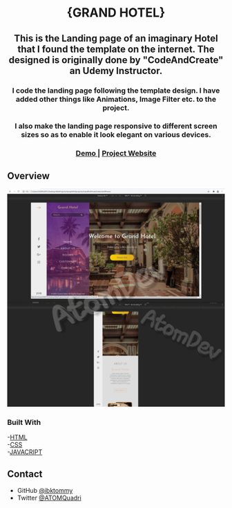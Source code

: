 <h1 align="center">{GRAND HOTEL}</h1>

<div align="center">
   <h2>This is the Landing page of an imaginary Hotel that I found the template on the internet. The designed is originally done by <b>"CodeAndCreate"</b> an Udemy Instructor.</h2>
   
   <h3>I code the landing page following the template design. I have added other things like <b>Animations</b>, <b>Image Filter</b> etc. to the project.</h3>

   <h3>I also make the landing page responsive to different screen sizes so as to enable it look elegant on various devices.</h3>
</div>

<div align="center">
  <h3>
    <a href="https://github.com/ibktommy/Grand-Hotel">
      Demo
    </a>
    <span> | </span>
    <a href="https://ibktommy-grandhotel-website.netlify.app/">
      Project Website
    </a>
  </h3>
</div>

<!-- OVERVIEW -->

## Overview

![screenshot](https://github.com/ibktommy/Grand-Hotel/blob/master/img/Project%20Screenshot.png)

### Built With

  -[HTML](https://html.com/)<br>
  -[CSS](https://www.w3schools.com/css/css_intro.asp) <br>
  -[JAVACRIPT](https://developer.mozilla.org/en-US/docs/Web/JavaScript)

  ## Contact

- GitHub [@ibktommy](https://github.com/ibktommy)
- Twitter [@ATOMQuadri](https://twitter.com/ATOMQuadri)